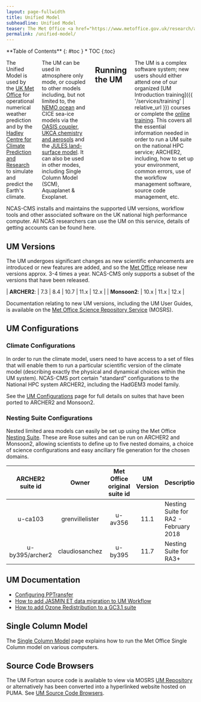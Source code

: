 ```yaml
---
layout: page-fullwidth
title: Unified Model
subheadline: Unified Model
teaser: The Met Office <a href="https://www.metoffice.gov.uk/research/approach/modelling-systems/unified-model">Unified Model</a> (UM) is a numerical model of the atmosphere used for both weather and climate applications.
permalink: /unified-model/
---
```

<div class="row">
<div class="medium-4 medium-push-8 columns" markdown="1">
<div class="panel radius" markdown="1">
**Table of Contents**
{: #toc }
*  TOC
{:toc}
</div><!-- /.panel -->
</div><!-- /.medium-4 -->

<div class="medium-8 medium-pull-4 columns" markdown="1">

The Unified Model is used by the ​[UK Met Office](https://www.metoffice.gov.uk) for operational numerical weather prediction and by the ​[Hadley Centre for Climate Prediction and Research](https://www.metoffice.gov.uk/weather/climate/met-office-hadley-centre/index) to simulate and predict the Earth's climate.

The UM can be used in atmosphere only mode, or coupled to other models including, but not limited to, the [NEMO ocean](https://www.nemo-ocean.eu/) and CICE sea-ice models via the [OASIS coupler](https://portal.enes.org/oasis), [UKCA chemistry and aerosols](https://www.ukca.ac.uk) and the [JULES land-surface model](https://jules.jchmr.org/).  It can also be used in other modes, including Single Column Model (SCM), Aquaplanet & Exoplanet.

## Running the UM
The UM is a complex software system; new users should either attend one of our organized [UM Introduction training]({{ '/services/training' | relative_url }}) courses or complete the [online training](https://ncas-cms.github.io/um-training/).  This covers all the essential information needed in order to run a UM suite on the national HPC service; ARCHER2, including, how to set up your environment, common errors, use of the workflow management software, source code management, etc.

</div><!-- /.medium-8.columns -->
</div><!-- /.row -->
NCAS-CMS installs and maintains the supported UM versions, workflow tools and other associated software on the UK national high performance computer. All NCAS researchers can use the UM on this service, details of getting accounts can be found here.

## UM Versions

The UM undergoes significant changes as new scientific enhancements are introduced or new features are added, and so the [Met Office](https://www.metoffice.gov.uk) release new versions approx. 3-4 times a year.  NCAS-CMS only supports a subset of the versions that have been released.

| **ARCHER2**: | 7.3 | 8.4 | 10.7 | 11.x | 12.x |
| **Monsoon2**: | 10.x | 11.x | 12.x |

Documentation relating to new UM versions, including the UM User Guides, is available on the [Met Office Science Repository Service](https://code.metoffice.gov.uk/doc/um/) (MOSRS).

## UM Configurations

### Climate Configurations

In order to run the climate model, users need to have access to a set of files that will enable them to run a particular scientific version of the climate model (describing exactly the physical and dynamical choices within the UM system).  NCAS-CMS port certain "standard" configurations to the National HPC system ARCHER2, including the HadGEM3 model family.

See the [UM Configurations](configurations) page for full details on suites that have been ported to ARCHER2 and Monsoon2.

### Nesting Suite Configurations

Nested limited area models can easily be set up using the Met Office ​[Nesting Suite](https://code.metoffice.gov.uk/trac/rmed/wiki/suites/nesting). These are Rose suites and can be run on ARCHER2 and Monsoon2, allowing scientists to define up to five nested domains, a choice of science configurations and easy ancillary file generation for the chosen domains. 

| ARCHER2 suite id | Owner | Met Office original suite id | UM Version | Description |
| :----: | :----: | :----: | :----: | ---- |
| u-ca103 | grenvillelister | u-av356 | 11.1 | Nesting Suite for RA2 - February 2018 |
| u-by395/archer2 | claudiosanchez| u-by395 | 11.7 | Nesting Suite for RA3+ |

## UM Documentation

* [Configuring PPTransfer](pptransfer)
* [How to add JASMIN ET data migration to UM Workflow](jdma)
* [How to add Ozone Redistribution to a GC3.1 suite](ozone-redistribution)

## Single Column Model

The [Single Column Model](single-column-model) page explains how to run the Met Office Single Column model on various computers.

## Source Code Browsers

The UM Fortran source code is available to view via MOSRS [UM Repository](https://code.metoffice.gov.uk/trac/um/) or alternatively has been converted into a hyperlinked website hosted on PUMA.  See [UM Source Code Browsers](code-browsers).
